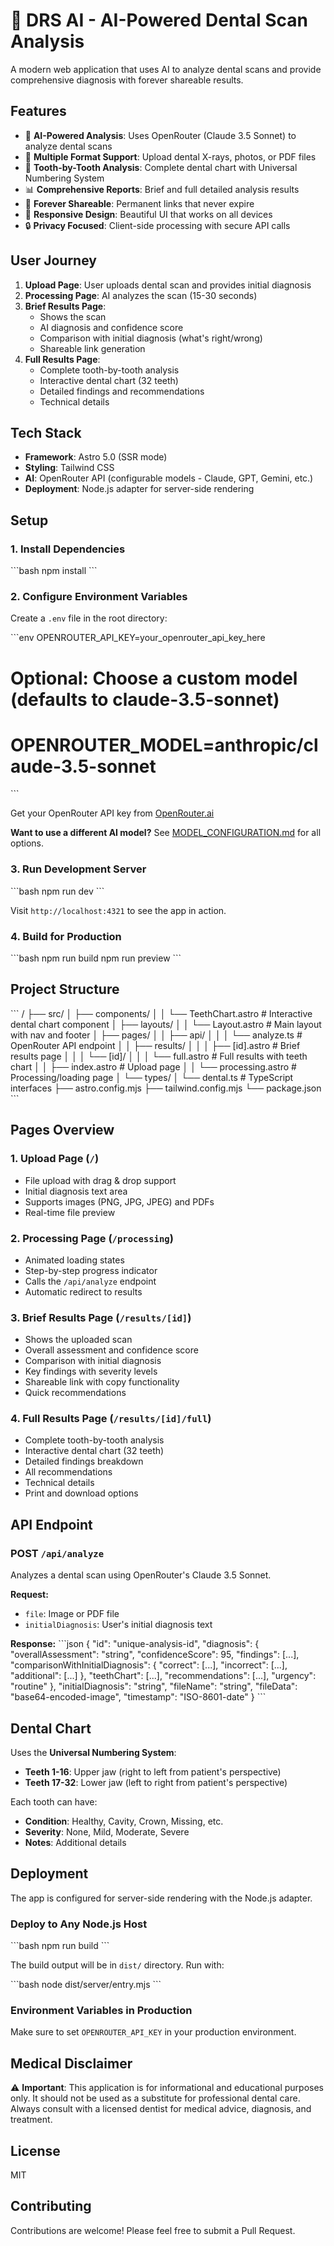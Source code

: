 # 🦷 DRS AI - AI-Powered Dental Scan Analysis

A modern web application that uses AI to analyze dental scans and provide comprehensive diagnosis with forever shareable results.

## Features

- 🤖 **AI-Powered Analysis**: Uses OpenRouter (Claude 3.5 Sonnet) to analyze dental scans
- 📸 **Multiple Format Support**: Upload dental X-rays, photos, or PDF files
- 🦷 **Tooth-by-Tooth Analysis**: Complete dental chart with Universal Numbering System
- 📊 **Comprehensive Reports**: Brief and full detailed analysis results
- 🔗 **Forever Shareable**: Permanent links that never expire
- 📱 **Responsive Design**: Beautiful UI that works on all devices
- 🔒 **Privacy Focused**: Client-side processing with secure API calls

## User Journey

1. **Upload Page**: User uploads dental scan and provides initial diagnosis
2. **Processing Page**: AI analyzes the scan (15-30 seconds)
3. **Brief Results Page**: 
   - Shows the scan
   - AI diagnosis and confidence score
   - Comparison with initial diagnosis (what's right/wrong)
   - Shareable link generation
4. **Full Results Page**: 
   - Complete tooth-by-tooth analysis
   - Interactive dental chart (32 teeth)
   - Detailed findings and recommendations
   - Technical details

## Tech Stack

- **Framework**: Astro 5.0 (SSR mode)
- **Styling**: Tailwind CSS
- **AI**: OpenRouter API (configurable models - Claude, GPT, Gemini, etc.)
- **Deployment**: Node.js adapter for server-side rendering

## Setup

### 1. Install Dependencies

\`\`\`bash
npm install
\`\`\`

### 2. Configure Environment Variables

Create a `.env` file in the root directory:

\`\`\`env
OPENROUTER_API_KEY=your_openrouter_api_key_here

# Optional: Choose a custom model (defaults to claude-3.5-sonnet)
# OPENROUTER_MODEL=anthropic/claude-3.5-sonnet
\`\`\`

Get your OpenRouter API key from [OpenRouter.ai](https://openrouter.ai)

**Want to use a different AI model?** See [MODEL_CONFIGURATION.md](./MODEL_CONFIGURATION.md) for all options.

### 3. Run Development Server

\`\`\`bash
npm run dev
\`\`\`

Visit `http://localhost:4321` to see the app in action.

### 4. Build for Production

\`\`\`bash
npm run build
npm run preview
\`\`\`

## Project Structure

\`\`\`
/
├── src/
│   ├── components/
│   │   └── TeethChart.astro       # Interactive dental chart component
│   ├── layouts/
│   │   └── Layout.astro           # Main layout with nav and footer
│   ├── pages/
│   │   ├── api/
│   │   │   └── analyze.ts         # OpenRouter API endpoint
│   │   ├── results/
│   │   │   ├── [id].astro         # Brief results page
│   │   │   └── [id]/
│   │   │       └── full.astro     # Full results with teeth chart
│   │   ├── index.astro            # Upload page
│   │   └── processing.astro       # Processing/loading page
│   └── types/
│       └── dental.ts              # TypeScript interfaces
├── astro.config.mjs
├── tailwind.config.mjs
└── package.json
\`\`\`

## Pages Overview

### 1. Upload Page (`/`)
- File upload with drag & drop support
- Initial diagnosis text area
- Supports images (PNG, JPG, JPEG) and PDFs
- Real-time file preview

### 2. Processing Page (`/processing`)
- Animated loading states
- Step-by-step progress indicator
- Calls the `/api/analyze` endpoint
- Automatic redirect to results

### 3. Brief Results Page (`/results/[id]`)
- Shows the uploaded scan
- Overall assessment and confidence score
- Comparison with initial diagnosis
- Key findings with severity levels
- Shareable link with copy functionality
- Quick recommendations

### 4. Full Results Page (`/results/[id]/full`)
- Complete tooth-by-tooth analysis
- Interactive dental chart (32 teeth)
- Detailed findings breakdown
- All recommendations
- Technical details
- Print and download options

## API Endpoint

### POST `/api/analyze`

Analyzes a dental scan using OpenRouter's Claude 3.5 Sonnet.

**Request:**
- `file`: Image or PDF file
- `initialDiagnosis`: User's initial diagnosis text

**Response:**
\`\`\`json
{
  "id": "unique-analysis-id",
  "diagnosis": {
    "overallAssessment": "string",
    "confidenceScore": 95,
    "findings": [...],
    "comparisonWithInitialDiagnosis": {
      "correct": [...],
      "incorrect": [...],
      "additional": [...]
    },
    "teethChart": [...],
    "recommendations": [...],
    "urgency": "routine"
  },
  "initialDiagnosis": "string",
  "fileName": "string",
  "fileData": "base64-encoded-image",
  "timestamp": "ISO-8601-date"
}
\`\`\`

## Dental Chart

Uses the **Universal Numbering System**:
- **Teeth 1-16**: Upper jaw (right to left from patient's perspective)
- **Teeth 17-32**: Lower jaw (left to right from patient's perspective)

Each tooth can have:
- **Condition**: Healthy, Cavity, Crown, Missing, etc.
- **Severity**: None, Mild, Moderate, Severe
- **Notes**: Additional details

## Deployment

The app is configured for server-side rendering with the Node.js adapter.

### Deploy to Any Node.js Host

\`\`\`bash
npm run build
\`\`\`

The build output will be in `dist/` directory. Run with:

\`\`\`bash
node dist/server/entry.mjs
\`\`\`

### Environment Variables in Production

Make sure to set `OPENROUTER_API_KEY` in your production environment.

## Medical Disclaimer

⚠️ **Important**: This application is for informational and educational purposes only. It should not be used as a substitute for professional dental care. Always consult with a licensed dentist for medical advice, diagnosis, and treatment.

## License

MIT

## Contributing

Contributions are welcome! Please feel free to submit a Pull Request.
